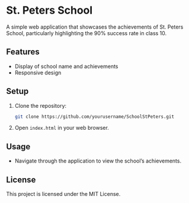 # St. Peters School

A simple web application that showcases the achievements of St. Peters School, particularly highlighting the 90% success rate in class 10.

## Features
- Display of school name and achievements
- Responsive design

## Setup
1. Clone the repository:
   ```bash
   git clone https://github.com/yourusername/SchoolStPeters.git
   ```
2. Open `index.html` in your web browser.

## Usage
- Navigate through the application to view the school’s achievements.

## License
This project is licensed under the MIT License.